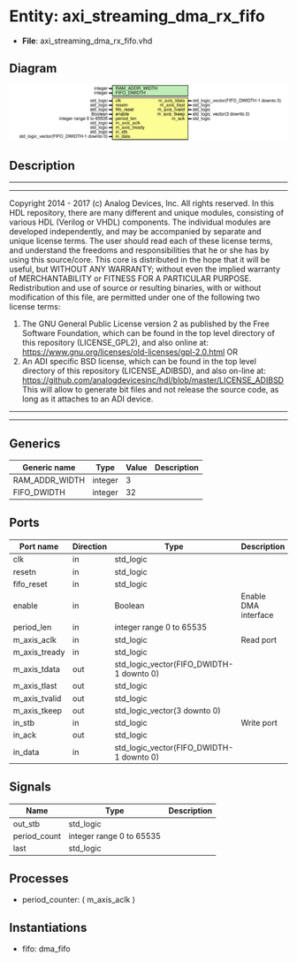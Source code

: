 # Entity: axi_streaming_dma_rx_fifo

- **File**: axi_streaming_dma_rx_fifo.vhd
## Diagram

![Diagram](axi_streaming_dma_rx_fifo.svg "Diagram")
## Description

***************************************************************************
***************************************************************************
Copyright 2014 - 2017 (c) Analog Devices, Inc. All rights reserved.
In this HDL repository, there are many different and unique modules, consisting
of various HDL (Verilog or VHDL) components. The individual modules are
developed independently, and may be accompanied by separate and unique license
terms.
The user should read each of these license terms, and understand the
freedoms and responsibilities that he or she has by using this source/core.
This core is distributed in the hope that it will be useful, but WITHOUT ANY
WARRANTY; without even the implied warranty of MERCHANTABILITY or FITNESS FOR
A PARTICULAR PURPOSE.
Redistribution and use of source or resulting binaries, with or without modification
of this file, are permitted under one of the following two license terms:
  1. The GNU General Public License version 2 as published by the
     Free Software Foundation, which can be found in the top level directory
     of this repository (LICENSE_GPL2), and also online at:
     <https://www.gnu.org/licenses/old-licenses/gpl-2.0.html>
OR
  2. An ADI specific BSD license, which can be found in the top level directory
     of this repository (LICENSE_ADIBSD), and also on-line at:
     https://github.com/analogdevicesinc/hdl/blob/master/LICENSE_ADIBSD
     This will allow to generate bit files and not release the source code,
     as long as it attaches to an ADI device.
***************************************************************************
***************************************************************************
## Generics

| Generic name   | Type    | Value | Description |
| -------------- | ------- | ----- | ----------- |
| RAM_ADDR_WIDTH | integer | 3     |             |
| FIFO_DWIDTH    | integer | 32    |             |
## Ports

| Port name     | Direction | Type                                     | Description          |
| ------------- | --------- | ---------------------------------------- | -------------------- |
| clk           | in        | std_logic                                |                      |
| resetn        | in        | std_logic                                |                      |
| fifo_reset    | in        | std_logic                                |                      |
| enable        | in        | Boolean                                  | Enable DMA interface |
| period_len    | in        | integer range 0 to 65535                 |                      |
| m_axis_aclk   | in        | std_logic                                | Read port            |
| m_axis_tready | in        | std_logic                                |                      |
| m_axis_tdata  | out       | std_logic_vector(FIFO_DWIDTH-1 downto 0) |                      |
| m_axis_tlast  | out       | std_logic                                |                      |
| m_axis_tvalid | out       | std_logic                                |                      |
| m_axis_tkeep  | out       | std_logic_vector(3 downto 0)             |                      |
| in_stb        | in        | std_logic                                | Write port           |
| in_ack        | out       | std_logic                                |                      |
| in_data       | in        | std_logic_vector(FIFO_DWIDTH-1 downto 0) |                      |
## Signals

| Name         | Type                     | Description |
| ------------ | ------------------------ | ----------- |
| out_stb      | std_logic                |             |
| period_count | integer range 0 to 65535 |             |
| last         | std_logic                |             |
## Processes
- period_counter: ( m_axis_aclk )
## Instantiations

- fifo: dma_fifo
